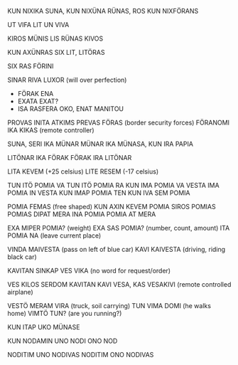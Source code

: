 KUN NIXIKA SUNA, KUN NIXÜNA RÜNAS, ROS KUN NIXFÖRANS

UT VIFA LIT UN VIVA

KIROS MÜNIS LIS RÜNAS KIVOS

KUN AXÜNRAS SIX LIT, LITÖRAS

SIX RAS FÖRINI

SINAR RIVA LUXOR (will over perfection)

- FÖRAK ENA
- EXATA EXAT?
- ISA RASFERA OKO, ENAT MANITOU

PROVAS INITA ATKIMS
PREVAS FÖRAS (border security forces)
FÖRANOMI IKA KIKAS (remote controller)
 
SUNA, SERI IKA MÜNAR
MÜNAR IKA MÜNASA, KUN IRA PAPIA

LITÖNAR IKA FÖRAK
FÖRAK IRA LITÖNAR

LITA KEVEM (+25 celsius)
LITE RESEM (-17 celsius)

TUN ITÖ POMIA VA
TUN ITÖ POMIA RA
KUN IMA POMIA VA VESTA
IMA POMIA IN VESTA
KUN IMAP POMIA TEN
KUN IVA SEM POMIA

POMIA FEMAS (free shaped)
KUN AXIN KEVEM POMIA
SIROS POMIAS
POMIAS DIPAT
MERA INA POMIA
POMIA AT MERA

EXA MIPER POMIA? (weight)
EXA SAS POMIA? (number, count, amount)
ITA POMIA NA (leave current place)

VINDA MAIVESTA  (pass on left of blue car)
KAVI KAIVESTA (driving, riding black car)

KAVITAN SINKAP VES VIKA  (no word for request/order)

VES KILOS SERDOM 
KAVITAN KAVI VESA, KAS
VESAKIVI  (remote controlled airplane)

VESTÖ MERAM VIRA (truck, soil carrying)
TUN VIMA DOMI  (he walks home)
VIMTÖ TUN? (are you running?)

KUN ITAP UKO MÜNASE

KUN NODAMIN UNO
NODI ONO NOD

NODITIM UNO NODIVAS
NODITIM ONO NODIVAS



